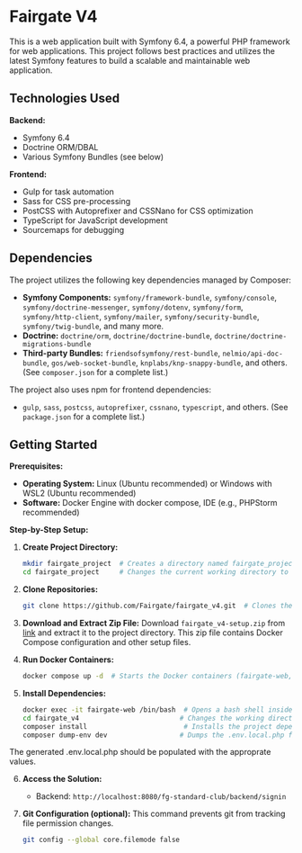 # Fairgate V4

This is a web application built with Symfony 6.4, a powerful PHP framework for web applications. This project follows best practices and utilizes the latest Symfony features to build a scalable and maintainable web application.


## Technologies Used

**Backend:**

* Symfony 6.4
* Doctrine ORM/DBAL
* Various Symfony Bundles (see below)

**Frontend:**

* Gulp for task automation
* Sass for CSS pre-processing
* PostCSS with Autoprefixer and CSSNano for CSS optimization
* TypeScript for JavaScript development
* Sourcemaps for debugging

## Dependencies

The project utilizes the following key dependencies managed by Composer:

* **Symfony Components:**  `symfony/framework-bundle`, `symfony/console`, `symfony/doctrine-messenger`, `symfony/dotenv`, `symfony/form`, `symfony/http-client`, `symfony/mailer`, `symfony/security-bundle`, `symfony/twig-bundle`, and many more.
* **Doctrine:** `doctrine/orm`, `doctrine/doctrine-bundle`, `doctrine/doctrine-migrations-bundle`
* **Third-party Bundles:** `friendsofsymfony/rest-bundle`, `nelmio/api-doc-bundle`, `gos/web-socket-bundle`, `knplabs/knp-snappy-bundle`, and others.  (See `composer.json` for a complete list.)

The project also uses npm for frontend dependencies:

* `gulp`, `sass`, `postcss`, `autoprefixer`, `cssnano`, `typescript`, and others. (See `package.json` for a complete list.)


## Getting Started

**Prerequisites:**

* **Operating System:** Linux (Ubuntu recommended) or Windows with WSL2 (Ubuntu recommended)
* **Software:** Docker Engine with docker compose, IDE (e.g., PHPStorm recommended)

**Step-by-Step Setup:**

1. **Create Project Directory:**
   ```bash
   mkdir fairgate_project  # Creates a directory named fairgate_project
   cd fairgate_project     # Changes the current working directory to fairgate_project
   ```

2. **Clone Repositories:**
   ```bash
   git clone https://github.com/Fairgate/fairgate_v4.git  # Clones the main Fairgate V4 repository
   ```

3. **Download and Extract Zip File:** Download  `fairgate_v4-setup.zip` from [link](https://pitsolutions.sharepoint.com/:u:/s/ProjectManagement/Agile6_Php/EWQTSnA3KPpBrRbFolOnh1kBlyFNJZKULq07xLYmy1k9qQ) and extract it to the project directory.  This zip file contains Docker Compose configuration and other setup files.

4. **Run Docker Containers:**
   ```bash
   docker compose up -d  # Starts the Docker containers (fairgate-web, fairgate-rabbitmq, fairgate-redis) in detached mode (background)
   ```

5. **Install Dependencies:**
   ```bash
   docker exec -it fairgate-web /bin/bash  # Opens a bash shell inside the running fairgate-web container.
   cd fairgate_v4                         # Changes the working directory to the Fairgate V4 project directory.
   composer install                        # Installs the project dependencies using Composer.
   composer dump-env dev                  # Dumps the .env.local.php file with the current environment variables.
   ```
The generated .env.local.php should be populated with the approprate values.

6. **Access the Solution:**
   * Backend: `http://localhost:8080/fg-standard-club/backend/signin`

7. **Git Configuration (optional):** This command prevents git from tracking file permission changes.
   ```bash
   git config --global core.filemode false
   ```

